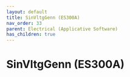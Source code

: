 ```yaml
---
layout: default
title: SinVltgGenn (ES300A)
nav_order: 33
parent: Electrical (Applicative Software)
has_children: true
---
```

# SinVltgGenn (ES300A)
